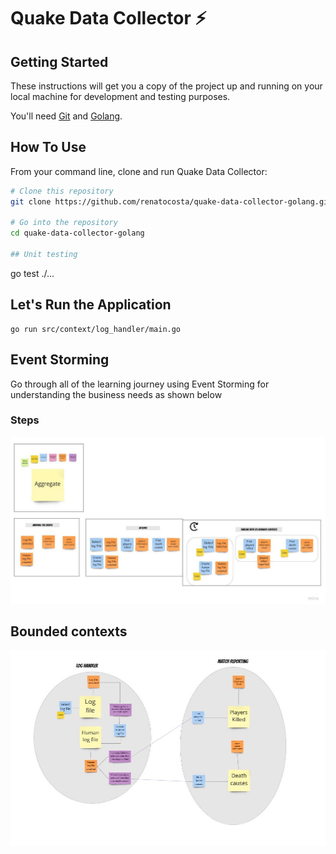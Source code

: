 # Quake Data Collector ⚡️

## Getting Started

These instructions will get you a copy of the project up and running on your local machine for development and testing purposes.

You'll need [Git](https://git-scm.com) and [Golang](https://go.dev/doc/install).


## How To Use 

From your command line, clone and run Quake Data Collector:

```bash
# Clone this repository
git clone https://github.com/renatocosta/quake-data-collector-golang.git

# Go into the repository
cd quake-data-collector-golang

## Unit testing
```
go test ./...

## Let's Run the Application 
```
go run src/context/log_handler/main.go
```

## Event Storming

Go through all of the learning journey using Event Storming for understanding the business needs as shown below

### Steps
![Image](./assets/EventStorming.jpg?raw=true)

## Bounded contexts
![Image](./assets/EventStormingOutcome.jpg?raw=true)